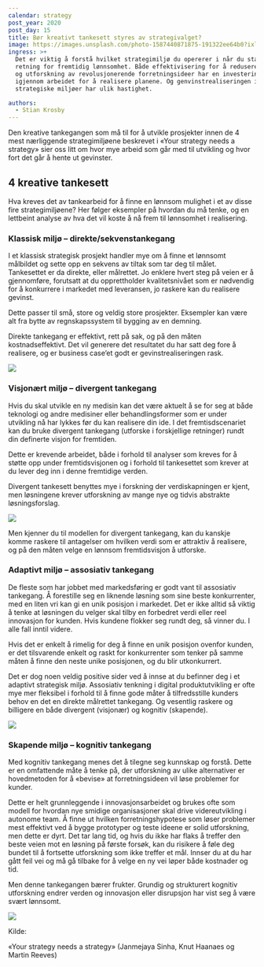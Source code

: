 ```yaml
---
calendar: strategy
post_year: 2020
post_day: 15
title: Bør kreativt tankesett styres av strategivalget?
image: https://images.unsplash.com/photo-1587440871875-191322ee64b0?ixlib=rb-1.2.1&ixid=MXwxMjA3fDB8MHxwaG90by1wYWdlfHx8fGVufDB8fHw%3D&auto=format&fit=crop&w=2251&q=80
ingress: >+
  Det er viktig å forstå hvilket strategimiljø du opererer i når du staker ut
  retning for fremtidig lønnsomhet. Både effektivisering for å redusere utgifter
  og utforskning av revolusjonerende forretningsideer har en investeringskostnad
  igjennom arbeidet for å realisere planene. Og genvinstrealiseringen i ulike
  strategiske miljøer har ulik hastighet.

authors:
  - Stian Krosby
---
```

Den kreative tankegangen som må til for å utvikle prosjekter innen de 4 mest nærliggende strategimiljøene beskrevet i «Your strategy needs a strategy» sier oss litt om hvor mye arbeid som går med til utvikling og hvor fort det går å hente ut gevinster.

## **4 kreative tankesett**

Hva kreves det av tankearbeid for å finne en lønnsom mulighet i et av disse fire strategimiljøene? Her følger eksempler på hvordan du må tenke, og en lettbeint analyse av hva det vil koste å nå frem til lønnsomhet i realisering.

### **Klassisk miljø – direkte/sekvenstankegang**

I et klassisk strategisk prosjekt handler mye om å finne et lønnsomt målbildet og sette opp en sekvens av tiltak som tar deg til målet. Tankesettet er da direkte, eller målrettet. Jo enklere hvert steg på veien er å gjennomføre, forutsatt at du opprettholder kvalitetsnivået som er nødvendig for å konkurrere i markedet med leveransen, jo raskere kan du realisere gevinst.

Dette passer til små, store og veldig store prosjekter. Eksempler kan være alt fra bytte av regnskapssystem til bygging av en demning.

Direkte tankegang er effektivt, rett på sak, og på den måten kostnadseffektivt. Det vil generere det resultatet du har satt deg fore å realisere, og er business case’et godt er gevinstrealiseringen rask.

![](/assets/screenshot-2020-11-30-at-10.06.03-pm.png)

### **Visjonært miljø – divergent tankegang**

Hvis du skal utvikle en ny medisin kan det være aktuelt å se for seg at både teknologi og andre medisiner eller behandlingsformer som er under utvikling nå har lykkes før du kan realisere din ide. I det fremtisdscenariet kan du bruke divergent tankegang (utforske i forskjellige retninger) rundt din definerte visjon for fremtiden.

Dette er krevende arbeidet, både i forhold til analyser som kreves for å støtte opp under fremtidsvisjonen og i forhold til tankesettet som krever at du lever deg inn i denne fremtidige verden.  

Divergent tankesett benyttes mye i forskning der verdiskapningen er kjent, men løsningene krever utforskning av mange nye og tidvis abstrakte løsningsforslag.

![](/assets/screenshot-2020-11-30-at-10.06.30-pm.png)

Men kjenner du til modellen for divergent tankegang, kan du kanskje komme raskere til antagelser om hvilken verdi som er attraktiv å realisere, og på den måten velge en lønnsom fremtidsvisjon å utforske.

### **Adaptivt miljø – assosiativ tankegang**

De fleste som har jobbet med markedsføring er godt vant til assosiativ tankegang. Å forestille seg en liknende løsning som sine beste konkurrenter, med en liten vri kan gi en unik posisjon i markedet. Det er ikke alltid så viktig å tenke at løsningen du velger skal tilby en forbedret verdi eller reel innovasjon for kunden. Hvis kundene flokker seg rundt deg, så vinner du. I alle fall inntil videre.

Hvis det er enkelt å rimelig for deg å finne en unik posisjon ovenfor kunden, er det tilsvarende enkelt og raskt for konkurrenter som tenker på samme måten å finne den neste unike posisjonen, og du blir utkonkurrert.

Det er dog noen veldig positive sider ved å innse at du befinner deg i et adaptivt strategisk miljø. Assosiativ tenkning i digital produktutvikling er ofte mye mer fleksibel i forhold til å finne gode måter å tilfredsstille kunders behov en det en direkte målrettet tankegang. Og vesentlig raskere og billigere en både divergent (visjonær) og kognitiv (skapende). 

![](/assets/screenshot-2020-11-30-at-10.06.13-pm.png)

### **Skapende miljø – kognitiv tankegang**

Med kognitiv tankegang menes det å tilegne seg kunnskap og forstå. Dette er en omfattende måte å tenke på, der utforskning av ulike alternativer er hovedmetoden for å «bevise» at forretningsideen vil løse problemer for kunder.

Dette er helt grunnleggende i innovasjonsarbeidet og brukes ofte som modell for hvordan nye smidige organisasjoner skal drive videreutvikling i autonome team. Å finne ut hvilken forretningshypotese som løser problemer mest effektivt ved å bygge prototyper og teste ideene er solid utforskning, men dette er dyrt. Det tar lang tid, og hvis du ikke har flaks å treffer den beste veien mot en løsning på første forsøk, kan du risikere å føle deg bundet til å fortsette utforskning som ikke treffer et mål. Innser du at du har gått feil vei og må gå tilbake for å velge en ny vei løper både kostnader og tid.

Men denne tankegangen bærer frukter. Grundig og strukturert kognitiv utforskning endrer verden og innovasjon eller disrupsjon har vist seg å være svært lønnsomt.

![](/assets/screenshot-2020-11-30-at-10.06.45-pm.png)

Kilde:

«Your strategy needs a strategy» (Janmejaya Sinha, Knut Haanaes og Martin Reeves)